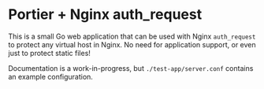 # Portier + Nginx auth_request

This is a small Go web application that can be used with Nginx `auth_request`
to protect any virtual host in Nginx. No need for application support, or even
just to protect static files!

Documentation is a work-in-progress, but `./test-app/server.conf` contains an
example configuration.
